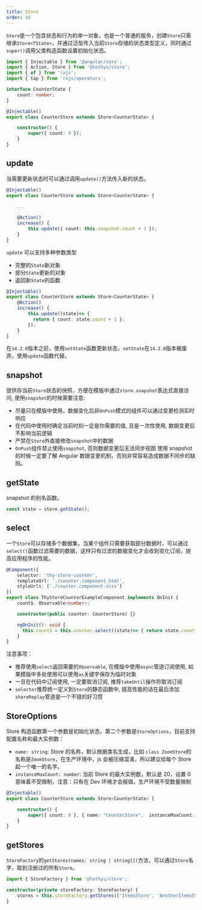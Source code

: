 ```yaml
---
title: Store
order: 10
---
```


`Store`是一个包含状态和行为的单一对象，也是一个普通的服务，创建`Store`只需继承`Store<TState>`，并通过泛型传入当前`Store`存储的状态类型定义，同时通过`super()`调用父类构造函数设置初始化状态。

```ts
import { Injectable } from '@angular/core';
import { Action, Store } from '@tethys/store';
import { of } from 'rxjs';
import { tap } from 'rxjs/operators';

interface CounterState {
    count: number;
}

@Injectable()
export class CounterStore extends Store<CounterState> {

    constructor() {
        super({ count: 0 });
    }
}
```

## update

当需要更新状态时可以通过调用`update()`方法传入新的状态。

```ts
@Injectable()
export class CounterStore extends Store<CounterState> {
    
    ...

    @Action()
    increase() {
        this.update({ count: this.snapshot.count + 1 });
    }
}
```
`update` 可以支持多种参数类型
- 完整的`State`新对象
- 部分`State`更新的对象
- 返回新`State`的函数

```ts
@Injectable()
export class CounterStore extends Store<CounterState> {
    @Action()
    increase() {
        this.update((state)=> {
          return { count: state.count + 1 };
        });
    }
}
```

<alert>在`14.2.0`版本之前，使用`setState`函数更新状态，`setState`在`14.2.0`版本被废弃，使用`update`函数代替。</alert>

## snapshot
提供存当前`Store`状态的快照，方便在模版中通过`store.snapshot`表达式直接访问, 使用`snapshot`的时候需要注意:
- 尽量只在模版中使用，数据变化后非`OnPush`模式的组件可以通过变更检测实时响应
- 在代码中使用时确定当前时刻一定是你需要的值, 且是一次性使用, 数据变更后不影响当前逻辑
- 严禁在`Store`外直接修改`snapshot`中的数据
- `OnPush`组件禁止使用`snapshot`, 否则数据变更后无法同步视图
<alert>使用 snapshot 的时候一定要了解 Angular 数据变更机制，否则非常容易造成数据不同步的缺陷。</alert>

## getState
snapshot 的别名函数。

```ts
const state = store.getState();
```

## select
一个`Store`可以存储多个数据集，当某个组件只需要获取部分数据时，可以通过`select()`函数过滤需要的数据，这样只有过滤的数据变化才会收到变化订阅，提高应用程序的性能。

```ts
@Component({
    selector: 'thy-store-counter',
    templateUrl: './counter.component.html',
    styleUrls: ['./counter.component.scss']
})
export class ThyStoreCounterExampleComponent implements OnInit {
    count$: Observable<number>;

    constructor(public counter: CounterStore) {}

    ngOnInit(): void {
      this.count$ = this.counter.select((state)=> { return state.count; }))
    }
}
```

注意事项：
- 推荐使用`select`返回需要的`Observable`, 在模版中使用`async`管道订阅使用, 如果模版中多处使用可以使用`as`关键字保存为临时对象
- 一旦在代码中订阅使用, 一定要取消订阅, 推荐`takeUntil`操作符取消订阅
- `selector`推荐统一定义到`Store`的静态函数中, 提高性能的话在最后添加`shareReplay`管道是一个不错的好习惯

## StoreOptions

Store 构造函数第一个参数是初始化状态，第二个参数是`StoreOptions`，目前支持配置名称和最大实例数：
- `name: string`: Store 的名称，默认根据类名生成，比如 `class ZoomStore`的名称是`ZoomStore`，在生产环境中，js 会被压缩混淆，所以建议给每个 Store 起一个唯一的名字。
- `instanceMaxCount: number`: 当前 Store 的最大实例数，默认是 20，设置 0 意味着不受限制，注意：只有在 Dev 环境才会报错，生产环境不受数量限制

```ts
@Injectable()
export class CounterStore extends Store<CounterState> {

    constructor() {
        super({ count: 0 }, { name: "CounterStore",  instanceMaxCount: 100 });
    }
}
```

## getStores
`StoreFactory`的`getStores(names: string | string[])`方法，可以通过`Store`名字，取到注册过的所有`Store`。
```ts
import { StoreFactory } from '@tethys/store';

constructor(private storeFactory: StoreFactory) {
    stores = this.storeFactory.getStores(['ItemsStore', 'AnotherItemsStore']);
}
```
